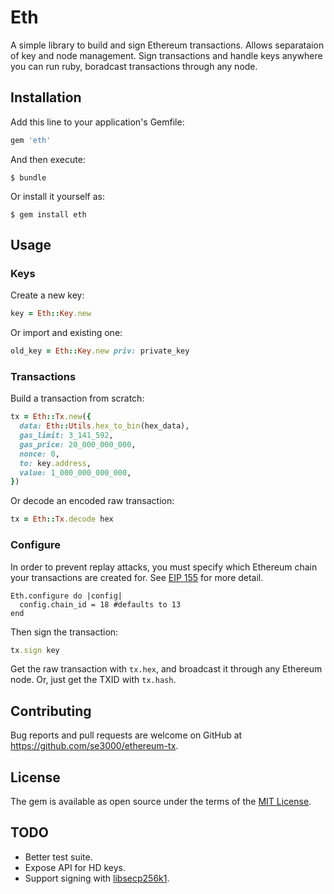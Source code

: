 # Eth

A simple library to build and sign Ethereum transactions. Allows separataion of key and node management. Sign transactions and handle keys anywhere you can run ruby, boradcast transactions through any node.

## Installation

Add this line to your application's Gemfile:

```ruby
gem 'eth'
```

And then execute:

    $ bundle

Or install it yourself as:

    $ gem install eth

## Usage

### Keys
Create a new key:
```ruby
key = Eth::Key.new
```
Or import and existing one:
```ruby
old_key = Eth::Key.new priv: private_key
```

### Transactions

Build a transaction from scratch:
```ruby
tx = Eth::Tx.new({
  data: Eth::Utils.hex_to_bin(hex_data),
  gas_limit: 3_141_592,
  gas_price: 20_000_000_000,
  nonce: 0,
  to: key.address,
  value: 1_000_000_000_000,
})
```
Or decode an encoded raw transaction:
```ruby
tx = Eth::Tx.decode hex
```

### Configure
In order to prevent replay attacks, you must specify which Ethereum chain your transactions are created for. See [EIP 155](https://github.com/ethereum/EIPs/issues/155) for more detail.
```
Eth.configure do |config|
  config.chain_id = 18 #defaults to 13
end
```

Then sign the transaction:
```ruby
tx.sign key
```
Get the raw transaction with `tx.hex`, and broadcast it through any Ethereum node. Or, just get the TXID with `tx.hash`.


## Contributing

Bug reports and pull requests are welcome on GitHub at https://github.com/se3000/ethereum-tx.


## License

The gem is available as open source under the terms of the [MIT License](http://opensource.org/licenses/MIT).

## TODO
- Better test suite.
- Expose API for HD keys.
- Support signing with [libsecp256k1](https://github.com/bitcoin-core/secp256k1).
